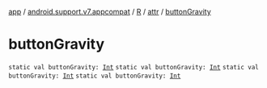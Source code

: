 [app](../../../index.md) / [android.support.v7.appcompat](../../index.md) / [R](../index.md) / [attr](index.md) / [buttonGravity](.)

# buttonGravity

`static val buttonGravity: `[`Int`](https://kotlinlang.org/api/latest/jvm/stdlib/kotlin/-int/index.html)
`static val buttonGravity: `[`Int`](https://kotlinlang.org/api/latest/jvm/stdlib/kotlin/-int/index.html)
`static val buttonGravity: `[`Int`](https://kotlinlang.org/api/latest/jvm/stdlib/kotlin/-int/index.html)
`static val buttonGravity: `[`Int`](https://kotlinlang.org/api/latest/jvm/stdlib/kotlin/-int/index.html)